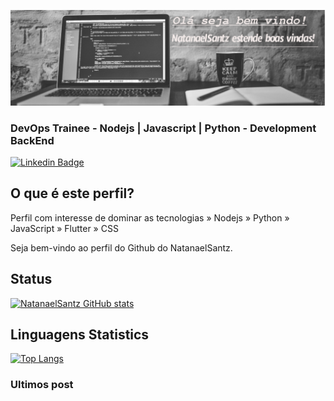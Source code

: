 ![Bem vindo ao NatanaelSantz!](https://github.com/NatanaelSantz/NatanaelSantz/blob/main/hendler.jpg)
### DevOps Trainee - Nodejs | Javascript | Python - Development BackEnd

[![Linkedin Badge](https://img.shields.io/badge/-LinkedIn-blue?style=flat-square&logo=Linkedin&logoColor=white&link=https://https://www.linkedin.com/in/natanael-santana-santos/)](https://www.linkedin.com/in/natanael-santana-santos/)
## O que é este perfil?
Perfil com interesse de dominar as tecnologias  » Nodejs » Python » JavaScript » Flutter » CSS


Seja bem-vindo ao perfil  do Github do NatanaelSantz.

## Status

[![NatanaelSantz GitHub stats](https://github-readme-stats.vercel.app/api?username=NatanaelSantz&show_icons=true&theme=radical)](https://github.com/NatanaelSantz/github-readme-stats)

## Linguagens Statistics

[![Top Langs](https://github-readme-stats.vercel.app/api/top-langs/?username=NatanaelSantz&show_icons=true&theme=radical)](https://github.com/NatanaelSantz/github-readme-stats)


### Ultimos post 
<!-- BLOG-POST-LIST:START -->
<!-- BLOG-POST-LIST:END -->